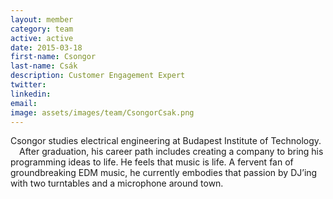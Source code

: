 ```yaml
---
layout: member
category: team
active: active
date: 2015-03-18
first-name: Csongor
last-name: Csák
description: Customer Engagement Expert
twitter:
linkedin:
email:
image: assets/images/team/CsongorCsak.png
---
```

Csongor studies electrical engineering at Budapest Institute of Technology.   After graduation, his career path includes creating a company to bring his programming ideas to life. He feels that music is life. A fervent fan of groundbreaking EDM music, he currently embodies that passion by DJ’ing with two turntables and a microphone around town.
